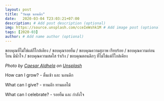```yaml
---
layout: post
title: "วันพุธ นอนดึก"
date:   2020-03-04 T23:03:21+07:00
description: # Add post description (optional)
img: https://source.unsplash.com/cceIeWshk1M # Add image post (optional)
tags: [2020-03]
author: # Add name author (optional)
---
```

ขอบคุณที่ไม่ใช่แต่ก็ใกล้เคียง / ขอบคุณรอยยิ้ม / ขอบคุณความสุภาพ เรียบร้อย / ขอบคุณความอ่อนโยน มีน้ำใจ / ขอบคุณความสดใส ร่าเริง / ขอบคุณตอนดึกๆ ที่ไม่ใช่แต่ก็ใกล้เคียง

*Photo by [Caesar Aldhela](https://unsplash.com/@caldhela) on [Unsplash](https://unsplash.com)*

<i class="fa fa-child" style="color:plum"></i>

How can I grow? - ตื่นเช้า และ นอนดึก

What can I give? - ทานผัก ทานผลไม้

What can I celebrate? - รอยยิ้ม และ กำลังใจ
